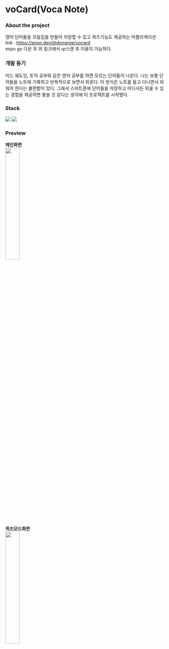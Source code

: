 # voCard(Voca Note)

### About the project

영어 단어들을 모음집을 만들어 저장할 수 있고 퀴즈기능도 제공하는 어플리케이션  
link : https://expo.dev/@dongree/vocard  
expo go 다운 후 위 링크에서 qr스캔 후 이용이 가능하다.

### 개발 동기

미드 쉐도잉, 토익 공부와 같은 영어 공부를 하면 모르는 단어들이 나온다. 나는 보통 단어들을 노트에 기록하고 반복적으로 보면서 외운다. 이 방식은 노트를 들고 다니면서 외워야 한다는 불편함이 있다. 그래서 스마트폰에 단어들을 저장하고 어디서든 외울 수 있는 경험을 제공하면 좋을 것 같다는 생각에 이 프로젝트를 시작했다.

### Stack

<img src="https://img.shields.io/badge/expo-000020?style=for-the-badge&logo=expo&logoColor=white"> <img src="https://img.shields.io/badge/react native-61DAFB?style=for-the-badge&logo=react&logoColor=black">

### Preview

**메인화면**  
<img width="30%" src="https://user-images.githubusercontent.com/68095803/174105088-1d5397ff-7c9c-4e72-b282-90f6df778095.jpg"/>

**퀴즈모드화면**  
<img width="30%" src="https://user-images.githubusercontent.com/68095803/174105201-0fb30f11-a96d-42fa-bef7-4939f663fe6b.jpg"/>
